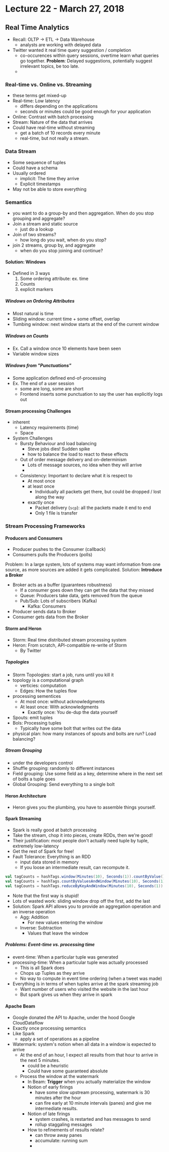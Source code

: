 # Lecture 22 - March 27, 2018

## Real Time Analytics
- Recall: OLTP -> ETL -> Data Warehouse
  - analysts are working with delayed data
- Twitter wanted it real time query suggestion / completion
  - co-occurences within query sessions, overtime learn what queries go together. **Problem**: Delayed suggestions, potentially suggest irrelevant topics, be too late.
  -

### Real-time vs. Online vs. Streaming
- these terms get mixed-up
- Real-time: Low latency
  - differs depending on the applications
  - seconds or minutes could be good enough for your application
- Online: Contrast with batch processing
- Stream: Nature of the data that arrives
- Could have real-time without streaming
  - get a batch of 10 records every minute
  - real-time, but not really a stream.

### Data Stream
- Some sequence of tuples
- Could have a schema
- Usually ordered
  - implicit: The time they arrive
  - Explicit timestamps
- May not be able to store everything

### Semantics
- you want to do a group-by and then aggregation. When do you stop grouping and aggregate?
- Join a stream and static source
  - just do a lookup
- Join of two streams?
  - how long do you wait, when do you stop?
- join 2 streams, group by, and aggregate
  - when do you stop joining and continue?

#### **Solution**: Windows
- Defined in 3 ways
    1. Some ordering attribute: ex. time
    2. Counts
    3. explicit markers

##### Windows on Ordering Attributes
- Most natural is time
- Sliding window: current time + some offset, overlap
- Tumbing window: next window starts at the end of the current window

##### Windows on Counts
- Ex. Call a window once 10 elements have been seen
- Variable window sizes

##### Windows from "Punctuations"
- Some application defined end-of-processing
- Ex. The end of a user session
  - some are long, some are short
  - Frontend inserts some punctuation to say the user has explicitly logs out

#### Stream processing Challenges

- inherent
  - Latency requirements (time)
  - Space
- System Challenges
  - Bursty Behaviour and load balancing
    - Steve jobs dies! Sudden spike
    - how to balance the load to react to these effects
  - Out of order message delivery and on-determinism
    - Lots of message sources, no idea when they will arrive
    -
  - Consistency: Important to declare what it is respect to
    - At most once
    - at least once
      - Individually all packets get there, but could be dropped / lost along the way
    - exactly once
      - Packet delivery (`scp`): all the packets made it end to end
      - Only 1 file is transfer

### Stream Processing Frameworks

#### Producers and Consumers
- Producer pushes to the Consumer (callback)
- Consumers pulls the Producers (polls)

Problem: In a large system, lots of systems may want information from one source, as more sources are added it gets complicated.
Solution: **Introduce a Broker**
- Broker acts as a buffer (guarantees robustness)
  - If a consumer goes down they can get the data that they missed
  - Queue: Producers take data, gets removed from the queue
  - Pub/Sub: Lots of subscribers (Kafka)
    - Kafka: Consumers
- Producer sends data to Broker
- Consumer gets data from the Broker

#### Storm and Heron
- Storm: Real time distributed stream processing system
- Heron: From scratch, API-compatible re-write of Storm
  - By Twitter

##### Topologies
- Storm Topologies: start a job, runs until you kill it
- topology is a computational graph
  - verticies: computation
  - Edges: How the tuples flow
- processing sementices
  - At most once: without acknowledgments
  - At least once: With acknowledgments
    - Exactly once: You de-dup the data yourself
- Spouts: emit tuples
- Bols: Processing tuples
  - Typically have some bolt that writes out the data
- physical plan: how many instances of spouts and bolts are run? Load balancing?

##### Stream Grouping
- under the developers control
- Shuffle grouping: randomly to different instances
- Field grouping: Use some field as a key, determine where in the next set of bolts a tuple goes
- Global Grouping: Send everything to a single bolt

#### Heron Architecture
- Heron gives you the plumbing, you have to assemble things yourself.

#### Spark Streaming
- Spark is really good at batch processing
- Take the stream, chop it into pieces, create RDDs, then we're good!
- Their justification: most people don't actually need tuple by tuple, extremely low-latency
- Get the rest of Spark for free!
- Fault Tolerance: Everything is an RDD
  - input data stored in memory
  - If you loose an intermediate result, can recompute it.

```scala
val tagCounts = hashTags.window(Minutes(10), Seconds(1)).countByValue() # this is stupid
val tagCounts = hashTags.countByValuesAndWindow(Minutes(10), Seconds(1))
val tagCounts = hashTags.reduceByKeyAndWindow(Minutes(10), Seconds(1))
```
- Note that the first way is stupid!
- Lots of wasted work: sliding window drop off the first, add the last
- Solution: Spark API allows you to provide an aggregation operation and an inverse operation
  - Agg: Addition
    - For new values entering the window
  - Inverse: Subtraction
    - Values that leave the window

##### Problems: Event-time vs. processing time
- event-time: When a particular tuple was generated
- processing-time: When a particular tuple was actually processed
  - This is all Spark does
  - Chops up Tuples as they arrive
  - No way to compute in event time ordering (when a tweet was made)
- Everything is in terms of when tuples arrive at the spark streaming job
  - Want number of users who visited the website in the last hour
  - But spark gives us when they arrive in spark

#### Apache Beam
- Google donated the API to Apache, under the hood Google CloudDataflow
- Exactly once processing semantics
- Like Spark
  - apply a set of operations as a pipeline
- Watermark: system's notion when all data in a window is expected to arrive
  - At the end of an hour, I expect all results from that hour to arrive in the next 5 minutes.
    - could be a heuristic
    - Could have some guaranteed absolute
  - Process the window at the watermark
    - In Beam: **Trigger** when you actually materialize the window
    - Notion of early firings
      - have some slow upstream processing, watermark is 30 minutes after the hour
      - can fire early at 10 minute intervals (panes) and give me intermediate results.
    - Notion of late firings
      - system crashes, is restarted and has messages to send
      - rollup staggaling messages
    - How to refinements of results relate?
      - can throw away panes
      - accumulate: running sum
      -
